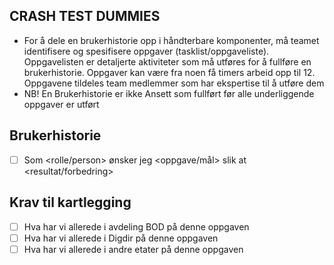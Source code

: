 ## CRASH TEST DUMMIES
- For å dele en brukerhistorie opp i håndterbare komponenter, må teamet identifisere og spesifisere oppgaver (tasklist/oppgaveliste). Oppgavelisten er detaljerte aktiviteter som må utføres for å fullføre en brukerhistorie. Oppgaver kan være fra noen få timers arbeid opp til 12. Oppgavene tildeles team medlemmer som har ekspertise til å utføre dem
- NB! En Brukerhistorie er ikke Ansett som fullført før alle underliggende oppgaver er utført 

## Brukerhistorie
- [ ] Som <rolle/person> ønsker jeg <oppgave/mål> slik at <resultat/forbedring>

## Krav til kartlegging
- [ ] Hva har vi allerede i avdeling BOD på denne oppgaven
- [ ] Hva har vi allerede i Digdir på denne oppgaven
- [ ] Hva har vi allerede i andre etater på denne oppgaven
